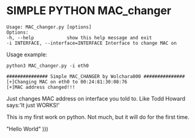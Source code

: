 # SIMPLE PYTHON MAC_changer
```
Usage: MAC_changer.py [options]
Options:
-h, --help            show this help message and exit
-i INTERFACE, --interface=INTERFACE Interface to change MAC on
```
Usage example:
```
python3 MAC_changer.py -i eth0

############### Simple MAC_CHANGER by Wolchara000 ###############
[+]Changing MAC on eth0 to 00:24:81:30:08:76
[+]MAC address changed!!!
```

Just changes MAC address on interface you told to. Like Todd Howard says:'It just WORKS!'

This is my first work on python. Not much, but it will do for the first time.

"Hello World" )))

